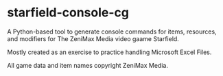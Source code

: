 # starfield-console-cg
A Python-based tool to generate console commands for items, resources, and modifiers for The ZeniMax Media video gaame Starfield.

Mostly created as an exercise to practice handling Microsoft Excel Files.

All game data and item names copyright ZeniMax Media.
